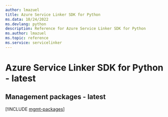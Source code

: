 ```yaml
---
author: lmazuel
title: Azure Service Linker SDK for Python
ms.data: 10/24/2022
ms.devlang: python
description: Reference for Azure Service Linker SDK for Python
ms.author: lmazuel
ms.topic: reference
ms.service: servicelinker
---
```

# Azure Service Linker SDK for Python - latest

## Management packages - latest
[!INCLUDE [mgmt-packages](service-linker-mgmt-index.md)]